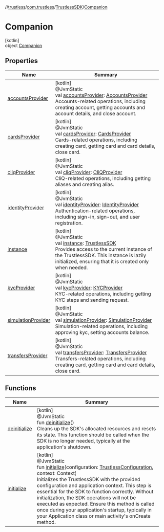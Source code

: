 //[trustless](../../../../index.md)/[com.trustless](../../index.md)/[TrustlessSDK](../index.md)/[Companion](index.md)

# Companion

[kotlin]\
object [Companion](index.md)

## Properties

| Name | Summary |
|---|---|
| [accountsProvider](accounts-provider.md) | [kotlin]<br>@JvmStatic<br>val [accountsProvider](accounts-provider.md): [AccountsProvider](../../../com.trustless.providers/-accounts-provider/index.md)<br>Accounts-related operations, including creating account, getting accounts and account details, and close account. |
| [cardsProvider](cards-provider.md) | [kotlin]<br>@JvmStatic<br>val [cardsProvider](cards-provider.md): [CardsProvider](../../../com.trustless.providers/-cards-provider/index.md)<br>Cards-related operations, including creating card, getting card and card details, close card. |
| [cliqProvider](cliq-provider.md) | [kotlin]<br>@JvmStatic<br>val [cliqProvider](cliq-provider.md): [CliQProvider](../../../com.trustless.providers/-cli-q-provider/index.md)<br>CliQ-related operations, including getting aliases and creating alias. |
| [identityProvider](identity-provider.md) | [kotlin]<br>@JvmStatic<br>val [identityProvider](identity-provider.md): [IdentityProvider](../../../com.trustless.providers/-identity-provider/index.md)<br>Authentication-related operations, including sign-in, sign-out, and user registration. |
| [instance](instance.md) | [kotlin]<br>@JvmStatic<br>val [instance](instance.md): [TrustlessSDK](../index.md)<br>Provides access to the current instance of the TrustlessSDK. This instance is lazily initialized, ensuring that it is created only when needed. |
| [kycProvider](kyc-provider.md) | [kotlin]<br>@JvmStatic<br>val [kycProvider](kyc-provider.md): [KYCProvider](../../../com.trustless.providers/-k-y-c-provider/index.md)<br>KYC-related operations, including getting KYC steps and sending request. |
| [simulationProvider](simulation-provider.md) | [kotlin]<br>@JvmStatic<br>val [simulationProvider](simulation-provider.md): [SimulationProvider](../../../com.trustless.providers/-simulation-provider/index.md)<br>Simulation-related operations, including approving kyc, setting accounts balance. |
| [transfersProvider](transfers-provider.md) | [kotlin]<br>@JvmStatic<br>val [transfersProvider](transfers-provider.md): [TransfersProvider](../../../com.trustless.providers/-transfers-provider/index.md)<br>Transfers-related operations, including creating card, getting card and card details, close card. |

## Functions

| Name | Summary |
|---|---|
| [deinitialize](deinitialize.md) | [kotlin]<br>@JvmStatic<br>fun [deinitialize](deinitialize.md)()<br>Cleans up the SDK's allocated resources and resets its state. This function should be called when the SDK is no longer needed, typically at the application's shutdown. |
| [initialize](initialize.md) | [kotlin]<br>@JvmStatic<br>fun [initialize](initialize.md)(configuration: [TrustlessConfiguration](../../../com.trustless.requests.utils/-trustless-configuration/index.md), context: Context)<br>Initializes the TrustlessSDK with the provided configuration and application context. This step is essential for the SDK to function correctly. Without initialization, the SDK operations will not be executed as expected. Ensure this method is called once during your application's startup, typically in your Application class or main activity's onCreate method. |
